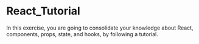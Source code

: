# React_Tutorial
 In this exercise, you are going to consolidate your knowledge about React, components, props, state, and hooks, by following a tutorial.
